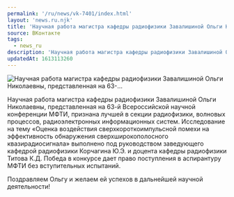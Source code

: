 ```yaml
---
permalink: '/ru/news/vk-7401/index.html'
layout: 'news.ru.njk'
title: 'Научная работа магистра кафедры радиофизики Завалишиной Ольги Николаевны, представленная на 63-…'
source: ВКонтакте
tags:
  - news_ru
description: 'Научная работа магистра кафедры радиофизики Завалишиной Ольги Николаевны, представленная на 63-…'
updatedAt: 1613113260
---
```

![Научная работа магистра кафедры радиофизики Завалишиной Ольги Николаевны, представленная на 63-…](https://sun9-41.userapi.com/sun9-65/impg/rNAnv3XQyiUmTJZxGCIQXwA2iDzjLxcjFJR0BQ/hzaD18uKB_s.jpg?size=1096x648&quality=96&sign=50d68a5f2cc1baf6c6bb05f2fe8fec3c&c_uniq_tag=Atngj-JNZ7ysx3mBCHO3CFblPQmcAO7UhNS-FAvEZ5w&type=album)

Научная работа магистра кафедры радиофизики Завалишиной Ольги Николаевны, представленная на 63-й Всероссийской научной конференции МФТИ, признана лучшей в секции радиофизики, волновых процессов, радиоэлектронных информационных систем. Исследование на тему «Оценка воздействия сверхкороткоимпульсной помехи на эффективность обнаружения сверхширокополосного квазирадиосигнала» выполнено под руководством заведующего кафедрой радиофизики Корчагина Ю.Э. и доцента кафедры радиофизики Титова К.Д. Победа в конкурсе дает право поступления в аспирантуру МФТИ без вступительных испытаний.

Поздравляем Ольгу и желаем ей успехов в дальнейшей научной деятельности!
